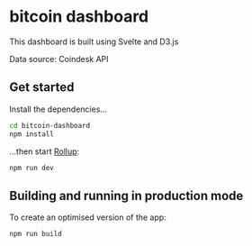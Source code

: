 # bitcoin dashboard

This dashboard is built using Svelte and D3.js

Data source: Coindesk API


## Get started

Install the dependencies...

```bash
cd bitcoin-dashboard
npm install
```

...then start [Rollup](https://rollupjs.org):

```bash
npm run dev
```


## Building and running in production mode

To create an optimised version of the app:

```bash
npm run build
```
